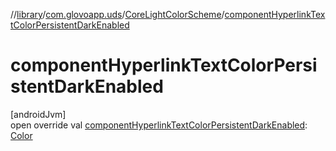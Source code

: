 //[library](../../../index.md)/[com.glovoapp.uds](../index.md)/[CoreLightColorScheme](index.md)/[componentHyperlinkTextColorPersistentDarkEnabled](component-hyperlink-text-color-persistent-dark-enabled.md)

# componentHyperlinkTextColorPersistentDarkEnabled

[androidJvm]\
open override val [componentHyperlinkTextColorPersistentDarkEnabled](component-hyperlink-text-color-persistent-dark-enabled.md): [Color](https://developer.android.com/reference/kotlin/androidx/compose/ui/graphics/Color.html)

